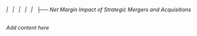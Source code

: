 ###### |   |   |   |   |   ├── Net Margin Impact of Strategic Mergers and Acquisitions

*Add content here*